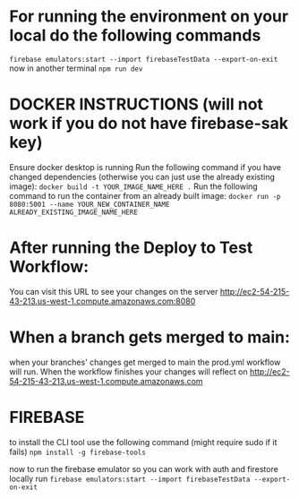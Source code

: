 # For running the environment on your local do the following commands
`firebase emulators:start --import firebaseTestData --export-on-exit`
now in another terminal
`npm run dev`

# DOCKER INSTRUCTIONS (will not work if you do not have firebase-sak key)
Ensure docker desktop is running
Run the following command if you have changed dependencies (otherwise you can just use the already existing image):
`docker build -t YOUR_IMAGE_NAME_HERE .`
Run the following command to run the container from an already built image:
`docker run -p 8080:5001 --name YOUR_NEW_CONTAINER_NAME ALREADY_EXISTING_IMAGE_NAME_HERE`

# After running the Deploy to Test Workflow:
You can visit this URL to see your changes on the server
http://ec2-54-215-43-213.us-west-1.compute.amazonaws.com:8080

# When a branch gets merged to main:
when your branches' changes get merged to main the prod.yml
workflow will run. When the workflow finishes your changes will reflect on
http://ec2-54-215-43-213.us-west-1.compute.amazonaws.com


# FIREBASE
to install the CLI tool use the following command (might require sudo if it fails)
`npm install -g firebase-tools`

now to run the firebase emulator so you can work with auth and firestore locally run
`firebase emulators:start --import firebaseTestData --export-on-exit`

